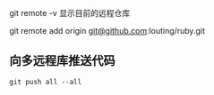 git remote -v 显示目前的远程仓库

git remote add origin git@github.com:louting/ruby.git


## 向多远程库推送代码

```shell
git push all --all
```